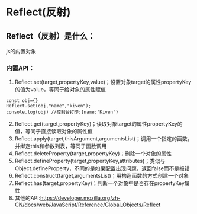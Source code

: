 # Reflect(反射)
## Reflect（反射）是什么：
js的内置对象
### 内置API：
1. Reflect.set(target,propertyKey,value)；设置对象target的属性propertyKey的值为value，等同于给对象的属性赋值
```
const obj={}
Reflect.set(obj,"name","kiven");
console.log(obj) //控制台打印:{name:'Kiven'}
```
2. Reflect.get(target,propertyKey)；读取对象target的属性propertyKey的值，等同于直接读取对象的属性值
3. Reflect.apply(target,thisArgument,argumentsList)；调用一个指定的函数，并绑定this和参数列表，等同于函数调用
4. Reflect.deleteProperty(target,propertyKey)；删除一个对象的属性
5. Reflect.defineProperty(target,propertyKey,attributes)；类似与Object.defineProperty，不同的是如果配置出现问题，返回false而不是报错
6. Reflect.construct(target,argumentsList)；用构造函数的方式创建一个对象
7. Reflect.has(target,propertyKey)；判断一个对象中是否存在propertyKey属性
8. 其他的API:https://developer.mozilla.org/zh-CN/docs/web/JavaScript/Reference/Global_Objects/Reflect